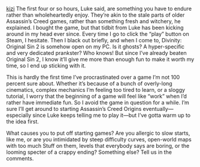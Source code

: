 <a href="http://www.kizifan.com">kizi</a> The first four or so hours, Luke said, are something you have to endure rather than wholeheartedly enjoy. They’re akin to the stale parts of older Assassin’s Creed games, rather than something fresh and witchery, he explained. I bought the game, but that tidbit from Luke has been kicking around in my head ever since. Every time I go to click the “play” button on Steam, I hesitate. Then I black out briefly, and when I come to, Divinity: Original Sin 2 is somehow open on my PC. Is it ghosts? A hyper-specific and very dedicated prankster? Who knows! But since I’ve already beaten Original Sin 2, I know it’ll give me more than enough fun to make it worth my time, so I end up sticking with it.

This is hardly the first time I’ve procrastinated over a game I’m not 100 percent sure about. Whether it’s because of a bunch of overly-long cinematics, complex mechanics I’m feeling too tired to learn, or a sloggy tutorial, I worry that the beginning of a game will feel like “work” when I’d rather have immediate fun. So I avoid the game in question for a while. I’m sure I’ll get around to starting Assassin’s Creed Origins eventually—especially since Luke keeps telling me to play it—but I’ve gotta warm up to the idea first.

What causes you to put off starting games? Are you allergic to slow starts, like me, or are you intimidated by steep difficulty curves, open-world maps with too much Stuff on them, levels that everybody says are boring, or the looming specter of a crappy ending? Something else? Tell us in the comments.
